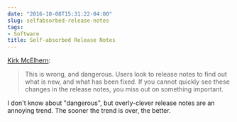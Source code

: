 ```yaml
---
date: "2016-10-08T15:31:22-04:00"
slug: selfabsorbed-release-notes
tags:
- Software
title: Self-absorbed Release Notes
---
```


[Kirk McElhern](http://www.mcelhearn.com/developers-stop-with-the-stupid-pretentious-self-absorbed-release-notes/):

> This is wrong, and dangerous. Users look to release notes to find out what is
> new, and what has been fixed. If you cannot quickly see these changes in the
> release notes, you miss out on something important.

I don't know about "dangerous", but overly-clever release notes are an annoying
trend. The sooner the trend is over, the better.
